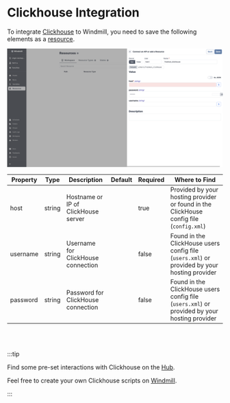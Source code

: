# Clickhouse Integration

To integrate [Clickhouse](https://clickhouse.com/) to Windmill, you need to save the following elements as a [resource](../core_concepts/3_resources_and_types/index.mdx).

![Add Clickhouse Resource](../assets/integrations/add-clickhouse.png.webp)

| Property | Type   | Description                         | Default | Required | Where to Find                                                                                |
| -------- | ------ | ----------------------------------- | ------- | -------- | -------------------------------------------------------------------------------------------- |
| host     | string | Hostname or IP of ClickHouse server |         | true     | Provided by your hosting provider or found in the ClickHouse config file (`config.xml`)      |
| username | string | Username for ClickHouse connection  |         | false    | Found in the ClickHouse users config file (`users.xml`) or provided by your hosting provider |
| password | string | Password for ClickHouse connection  |         | false    | Found in the ClickHouse users config file (`users.xml`) or provided by your hosting provider |

<br/><br/>

:::tip

Find some pre-set interactions with Clickhouse on the [Hub](https://hub.windmill.dev/integrations/clickhouse).

Feel free to create your own Clickhouse scripts on [Windmill](../getting_started/00_how_to_use_windmill/index.mdx).

:::
